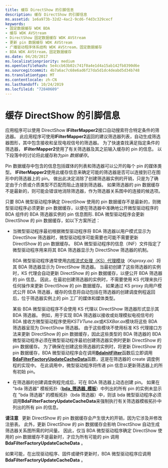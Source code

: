 ```yaml
---
title: 缓存 DirectShow 的引脚信息
description: 缓存 DirectShow 的引脚信息
ms.assetid: 1e6a973b-32d2-4ac2-9cd6-f4d3c329cecf
keywords:
- 固定数据缓存 WDK BDA
- 缓存 WDK AVStream
- DirectShow 固定数据缓存 WDK AVStream
- 更新 pin 数据缓存 WDK AVStream
- 广播驱动程序体系结构 WDK AVStream，固定数据缓存
- BDA WDK AVStream，固定数据缓存
ms.date: 04/20/2017
ms.localizationpriority: medium
ms.openlocfilehash: 5e4ccb63b02c741f0a4e1d4a15ab142fb8390d6e
ms.sourcegitcommit: 4b7a6ac7c68e6ad6f27da5d1dc4deabd5d34b748
ms.translationtype: MT
ms.contentlocale: zh-CN
ms.lasthandoff: 10/24/2019
ms.locfileid: "72840609"
---
```

# <a name="caching-pin-information-for-directshow"></a>缓存 DirectShow 的引脚信息





应用程序可以使用 DirectShow **IFilterMapper2**接口自动搜索符合特定条件的筛选器。 此应用程序可使用**IFilterMapper2**返回的建议筛选器列表，自动生成筛选器图形，其中包含接收和呈现电视信号的筛选器。 为了快速查找满足指定条件的筛选器， **IFilterMapper2**使用了有关筛选器及其之前输入缓存的 pin 的信息。 以下段落中的讨论将此缓存称为*pin 数据缓存*。

Pin 数据缓存中包含的信息包括媒体的列表和筛选器可以公开的每个 pin 的媒体类型。 **IFilterMapper2**使用此缓存信息来确定可能的筛选器是否可以连接到已在图形中的筛选器上的 pin。 做出此决定消除了创建筛选器实例的开销，只是为了确定由于介质或介质类型不匹配而阻止连接到筛选器。 如果筛选器的 pin 数据缓存不是最新的，则可能会错误地消除筛选器，作为筛选器关系图中的连接的候选项。

只要 BDA 微型驱动程序确定 DirectShow 使用的 pin 数据缓存不是最新的，则微型驱动程序必须更新 pin 数据缓存，以便在筛选器中准确地公开微型驱动程序的 BDA 组件的 BDA 筛选器实例的 pin 信息图形. BDA 微型驱动程序会更新 DirectShow 的 pin 数据缓存，如以下方案所述：

-   当微型驱动程序最初根据微型驱动程序将 BDA 筛选器以用户模式显示为 DirectShow 筛选器时，微型驱动程序可能需要也可能不需要更新 DirectShow 的 pin 数据缓存。 BDA 微型驱动程序的信息（INF）文件指定了微型驱动程序用来将其 BDA 筛选器显示为 DirectShow 筛选器的机制。

    BDA 微型驱动程序通常使用[内核流式处理（KS）代理模块](https://docs.microsoft.com/windows-hardware/drivers/ddi/_stream/index)（*Ksproxy.ax*）将其 BDA 筛选器显示为 DirectShow 筛选器。 当最初创建了这些筛选器的实例时，KS 代理会自动更新 DirectShow 的 pin 数据缓存，以便公开 BDA 筛选器的 pin 信息。 因此，在最初创建筛选器的实例时，不需要使用 KS 代理来执行任何操作来更新 DirectShow 的 pin 数据缓存。 如果通过 KS proxy 向用户模式公开 BDA 筛选器，缓存的信息将自动包括在筛选器的创建调度例程返回后，位于筛选器实例上的 pin 工厂的媒体和媒体类型。

    某些 BDA 微型驱动程序不会使用 KS 代理以 DirectShow 筛选器形式显示其 BDA 筛选器。 例如，用于实现 BDA 筛选器以接收或处理模拟电视信号的 BDA 接收方微型驱动程序使用*KSTVTune.ax*或*KSXBar.ax*模块将这些 BDA 筛选器呈现为 DirectShow 筛选器。 由于这些模块不使用标准 KS 代理接口方法来更新 DirectShow 的 pin 数据缓存，因此这些类型的 BDA 筛选器的 BDA 微型驱动程序必须在微型驱动程序最初创建筛选器实例时更新 DirectShow 的 pin 数据缓存。 为了确保在创建这些筛选器的实例时，将更新 DirectShow 的 pin 数据缓存，BDA 微型驱动程序会在调用[**BdaInitFilter**](https://docs.microsoft.com/windows-hardware/drivers/ddi/bdasup/nf-bdasup-bdainitfilter)函数后立即调用[**BdaFilterFactoryUpdateCacheData**](https://docs.microsoft.com/windows-hardware/drivers/ddi/bdasup/nf-bdasup-bdafilterfactoryupdatecachedata)函数，这是在筛选器的 create 调度例程的实现中。 在此调用中，微型驱动程序将传递 pin 信息以更新筛选器上的所有初始 pin。

-   在筛选器的创建调度例程完成后，可在 BDA 筛选器上动态创建 pin。 如果在 "bda 筛选器" 模板拓扑（[**bda\_筛选器\_模板**](https://docs.microsoft.com/windows-hardware/drivers/ddi/bdasup/ns-bdasup-_bda_filter_template)）中列出的所有 pin 的实例未显示在 "bda 筛选器" 的模板拓扑（bda 筛选器）中，则该 bda 微型驱动程序必须调用**BdaFilterFactoryUpdateCacheData**来强制执行有关筛选器模板拓扑中列出的所有 pin 的信息。

**请注意**   更新 DirectShow 的 pin 数据缓存会产生很大的开销，因为它涉及并修改注册表。 此外，更新 DirectShow 的 pin 数据缓存会影响 DirectShow 自动生成筛选器关系图所需的时间量。 因此，仅当 BDA 微型驱动程序确定 DirectShow 使用的 pin 数据缓存不是最新时，才应为所有可能的 pin 调用**BdaFilterFactoryUpdateCacheData** 。

 

如果可能，在出现驱动程序、固件或硬件更新时，BDA 微型驱动程序应调用**BdaFilterFactoryUpdateCacheData** 。

 

 




